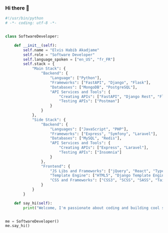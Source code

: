 ### Hi there 👋

<!--
**elvishabib/elvishabib** is a ✨ _special_ ✨ repository because its `README.md` (this file) appears on your GitHub profile.

Here are some ideas to get you started:

- 🔭 I’m currently working on ...
- 🌱 I’m currently learning ...
- 👯 I’m looking to collaborate on ...
- 🤔 I’m looking for help with ...
- 💬 Ask me about ...
- 📫 How to reach me: ...
- 😄 Pronouns: ...
- ⚡ Fun fact: ...
-->

```python
#!/usr/bin/python
# -*- coding: utf-8 -*-


class SoftwareDeveloper:

    def __init__(self):
        self.name = "Elvis Habib Akadjame"
        self.role = "Software Developer"
        self.language_spoken = ["en_US", "fr_FR"]
        self.stack = {
            "Main Stack": {
                "Backend": {
                    "Language": ["Python"],
                    "Frameworks": ["FastAPI", "Django", "Flask"],
                    "Databases": ["MongoDB", "PostgreSQL"],
                    "API Services and Tools": {
                        "Creating APIs": ["FastAPI", "Django Rest", "Flask"],
                        "Testing APIs": ["Postman"]
                    }
                }
            },
            "Side Stack": {
                "Backend": {
                    "Languages": ["JavaScript", "PHP"],
                    "Frameworks": ["Express", "Symfony", "Laravel"],
                    "Databases": ["MySQL", "Redis"],
                    "API Services and Tools": {
                        "Creating APIs": ["Express", "Laravel"],
                        "Testing APIs": ["Insomnia"]
                    }
                },
                "Frontend": {
                    "JS Libs and Frameworks": ["jQuery", "React", "Typescript"],
                    "Template Engine": ["HTML5", "Django Template Engine", "Jinja"],
                    "CSS and Frameworks": ["CSS3", "SCSS", "SASS", "TailwindCSS"]
                }
            }
        }

    def say_hi(self):
        print("Welcome, I'm passionate about coding and building cool software projects. Feel free to reach out!")


me = SoftwareDeveloper()
me.say_hi()
```
